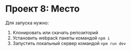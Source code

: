 # Проект 8: Место

Для запуска нужно:

1. Клонировать или скачать репозиторий
2. Установить webpack пакеты командой `npm i`
3. Запустить локальный сервер командой `npm run dev`





